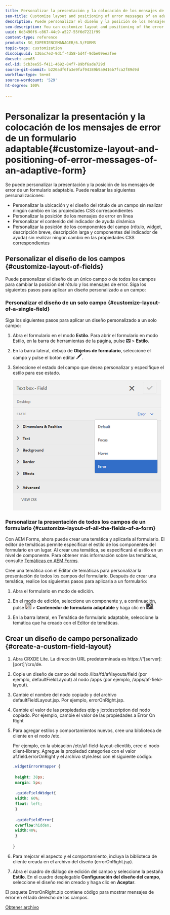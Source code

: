 ```yaml
---
title: Personalizar la presentación y la colocación de los mensajes de error de un formulario adaptable
seo-title: Customize layout and positioning of error messages of an adaptive form
description: Puede personalizar el diseño y la posición de los mensajes de error de un formulario adaptable.
seo-description: You can customize layout and positioning of the error messages of an adaptive for.
uuid: 6d3490f6-c867-44c9-a527-55f6d7221f99
content-type: reference
products: SG_EXPERIENCEMANAGER/6.5/FORMS
topic-tags: customization
discoiquuid: 136ac7e3-9d1f-4d58-bd4f-9dbe09eeafee
docset: aem65
exl-id: 5cb3ee55-f411-4692-84f7-89bf6ade729d
source-git-commit: b220adf6fa3e9faf94389b9a9416b7fca2f89d9d
workflow-type: tm+mt
source-wordcount: '529'
ht-degree: 100%

---
```


# Personalizar la presentación y la colocación de los mensajes de error de un formulario adaptable{#customize-layout-and-positioning-of-error-messages-of-an-adaptive-form}

Se puede personalizar la presentación y la posición de los mensajes de error de un formulario adaptable. Puede realizar las siguientes personalizaciones:

* Personalizar la ubicación y el diseño del rótulo de un campo sin realizar ningún cambio en las propiedades CSS correspondientes
* Personalizar la posición de los mensajes de error en línea
* Personalizar el contenido del indicador de ayuda dinámica
* Personalizar la posición de los componentes del campo (rótulo, widget, descripción breve, descripción larga y componentes del indicador de ayuda) sin realizar ningún cambio en las propiedades CSS correspondientes

## Personalizar el diseño de los campos {#customize-layout-of-fields}

Puede personalizar el diseño de un único campo o de todos los campos para cambiar la posición del rótulo y los mensajes de error. Siga los siguientes pasos para aplicar un diseño personalizado a un campo:

### Personalizar el diseño de un solo campo {#customize-layout-of-a-single-field}

Siga los siguientes pasos para aplicar un diseño personalizado a un solo campo:

1. Abra el formulario en el modo **Estilo**. Para abrir el formulario en modo Estilo, en la barra de herramientas de la página, pulse ![lista desplegable de lienzo](assets/canvas-drop-down.png) > **Estilo**.
1. En la barra lateral, debajo de **Objetos de formulario**, seleccione el campo y pulse el botón editar ![edit-button](assets/edit-button.png).
1. Seleccione el estado del campo que desea personalizar y especifique el estilo para ese estado.

   ![Especificar el estilo en línea de un campo](assets/edit-error-state.png)

### Personalizar la presentación de todos los campos de un formulario {#customize-layout-of-all-the-fields-of-a-form}

Con AEM Forms, ahora puede crear una temática y aplicarla al formulario. El editor de temáticas permite especificar el estilo de los componentes del formulario en un lugar. Al crear una temática, se especificará el estilo en un nivel de componente. Para obtener más información sobre las temáticas, consulte [Temáticas en AEM Forms](../../forms/using/themes.md).

Cree una temática con el Editor de temáticas para personalizar la presentación de todos los campos del formulario. Después de crear una temática, realice los siguientes pasos para aplicarla a un formulario:

1. Abra el formulario en modo de edición. 

1. En el modo de edición, seleccione un componente y, a continuación, pulse ![field-level](assets/field-level.png) > **Contenedor de formulario adaptable** y haga clic en ![cmppr](assets/cmppr.png).
1. En la barra lateral, en Temática de formulario adaptable, seleccione la temática que ha creado con el Editor de temáticas.

## Crear un diseño de campo personalizado {#create-a-custom-field-layout}

1. Abra CRXDE Lite. La dirección URL predeterminada es https://&#39;[server]:[port]&#39;/crx/de.
1. Copie un diseño de campo del nodo /libs/fd/af/layouts/field (por ejemplo, defaultFieldLayout) al nodo /apps (por ejemplo, /apps/af-field-layout).
1. Cambie el nombre del nodo copiado y del archivo defaultFieldLayout.jsp. Por ejemplo, errorOnRight.jsp.

1. Cambie el valor de las propiedades qtip y jcr:description del nodo copiado. Por ejemplo, cambie el valor de las propiedades a Error On Right

1. Para agregar estilos y comportamientos nuevos, cree una biblioteca de cliente en el nodo /etc.

   Por ejemplo, en la ubicación /etc/af-field-layout-clientlib, cree el nodo client-library. Agregue la propiedad categories con el valor af.field.errorOnRight y el archivo style.less con el siguiente código:

   ```css
   .widgetErrorWrapper {
   
    height: 38px;
    margin: 5px;
   
    .guideFieldWidget{
    width: 60%;
    float: left; 
    }
   
    .guideFieldError{
    overflow:hidden;
    width:40%; 
    }
   
   }
   ```

1. Para mejorar el aspecto y el comportamiento, incluya la biblioteca de cliente creada en el archivo del diseño (errorOnRight.jsp).
1. Abra el cuadro de diálogo de edición del campo y seleccione la pestaña **Estilo**. En el cuadro desplegable **Configuración del diseño del campo**, seleccione el diseño recién creado y haga clic en **Aceptar**.

El paquete ErrorOnRight.zip contiene código para mostrar mensajes de error en el lado derecho de los campos.

[Obtener archivo](assets/erroronright.zip)

